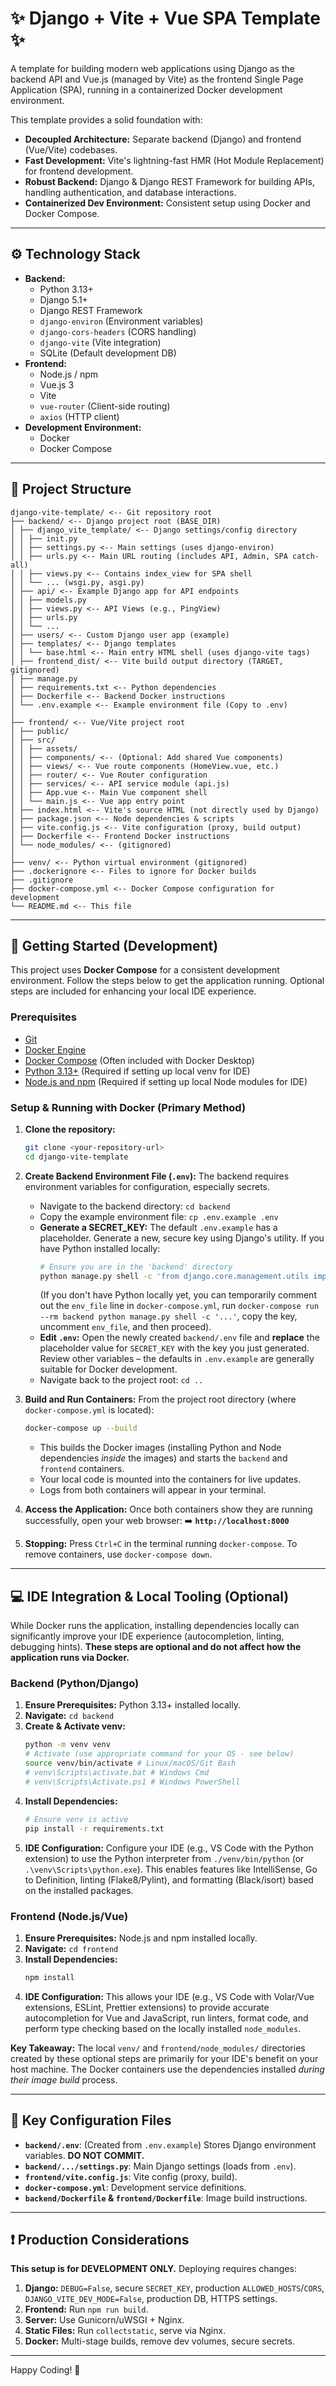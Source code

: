 # ✨ Django + Vite + Vue SPA Template ✨

A template for building modern web applications using Django as the backend API and Vue.js (managed by Vite) as the frontend Single Page Application (SPA), running in a containerized Docker development environment.

This template provides a solid foundation with:

*   **Decoupled Architecture:** Separate backend (Django) and frontend (Vue/Vite) codebases.
*   **Fast Development:** Vite's lightning-fast HMR (Hot Module Replacement) for frontend development.
*   **Robust Backend:** Django & Django REST Framework for building APIs, handling authentication, and database interactions.
*   **Containerized Dev Environment:** Consistent setup using Docker and Docker Compose.

---

## ⚙️ Technology Stack

*   **Backend:**
    *   Python 3.13+
    *   Django 5.1+
    *   Django REST Framework
    *   `django-environ` (Environment variables)
    *   `django-cors-headers` (CORS handling)
    *   `django-vite` (Vite integration)
    *   SQLite (Default development DB)
*   **Frontend:**
    *   Node.js / npm
    *   Vue.js 3
    *   Vite
    *   `vue-router` (Client-side routing)
    *   `axios` (HTTP client)
*   **Development Environment:**
    *   Docker
    *   Docker Compose

---

## 📁 Project Structure

```
django-vite-template/ <-- Git repository root
├── backend/ <-- Django project root (BASE_DIR)
│ ├── django_vite_template/ <-- Django settings/config directory
│ │ ├── init.py
│ │ ├── settings.py <-- Main settings (uses django-environ)
│ │ ├── urls.py <-- Main URL routing (includes API, Admin, SPA catch-all)
│ │ ├── views.py <-- Contains index_view for SPA shell
│ │ └── ... (wsgi.py, asgi.py)
│ ├── api/ <-- Example Django app for API endpoints
│ │ ├── models.py
│ │ ├── views.py <-- API Views (e.g., PingView)
│ │ ├── urls.py
│ │ └── ...
│ ├── users/ <-- Custom Django user app (example)
│ ├── templates/ <-- Django templates
│ │ └── base.html <-- Main entry HTML shell (uses django-vite tags)
│ ├── frontend_dist/ <-- Vite build output directory (TARGET, gitignored)
│ ├── manage.py
│ ├── requirements.txt <-- Python dependencies
│ ├── Dockerfile <-- Backend Docker instructions
│ └── .env.example <-- Example environment file (Copy to .env)
│
├── frontend/ <-- Vue/Vite project root
│ ├── public/
│ ├── src/
│ │ ├── assets/
│ │ ├── components/ <-- (Optional: Add shared Vue components)
│ │ ├── views/ <-- Vue route components (HomeView.vue, etc.)
│ │ ├── router/ <-- Vue Router configuration
│ │ ├── services/ <-- API service module (api.js)
│ │ ├── App.vue <-- Main Vue component shell
│ │ └── main.js <-- Vue app entry point
│ ├── index.html <-- Vite's source HTML (not directly used by Django)
│ ├── package.json <-- Node dependencies & scripts
│ ├── vite.config.js <-- Vite configuration (proxy, build output)
│ ├── Dockerfile <-- Frontend Docker instructions
│ └── node_modules/ <-- (gitignored)
│
├── venv/ <-- Python virtual environment (gitignored)
├── .dockerignore <-- Files to ignore for Docker builds
├── .gitignore
├── docker-compose.yml <-- Docker Compose configuration for development
└── README.md <-- This file
```

---

## 🚀 Getting Started (Development)

This project uses **Docker Compose** for a consistent development environment. Follow the steps below to get the application running. Optional steps are included for enhancing your local IDE experience.

### Prerequisites

*   [Git](https://git-scm.com/)
*   [Docker Engine](https://docs.docker.com/engine/install/)
*   [Docker Compose](https://docs.docker.com/compose/install/) (Often included with Docker Desktop)
*   [Python 3.13+](https://www.python.org/) (Required if setting up local venv for IDE)
*   [Node.js and npm](https://nodejs.org/) (Required if setting up local Node modules for IDE)

### Setup & Running with Docker (Primary Method)

1.  **Clone the repository:**
    ```bash
    git clone <your-repository-url>
    cd django-vite-template
    ```

2.  **Create Backend Environment File (`.env`):**
    The backend requires environment variables for configuration, especially secrets.
    *   Navigate to the backend directory: `cd backend`
    *   Copy the example environment file: `cp .env.example .env`
    *   **Generate a SECRET_KEY:** The default `.env.example` has a placeholder. Generate a new, secure key using Django's utility. If you have Python installed locally:
        ```bash
        # Ensure you are in the 'backend' directory
        python manage.py shell -c 'from django.core.management.utils import get_random_secret_key; print(get_random_secret_key())'
        ```
        (If you don't have Python locally yet, you can temporarily comment out the `env_file` line in `docker-compose.yml`, run `docker-compose run --rm backend python manage.py shell -c '...'`, copy the key, uncomment `env_file`, and then proceed).
    *   **Edit `.env`:** Open the newly created `backend/.env` file and **replace** the placeholder value for `SECRET_KEY` with the key you just generated. Review other variables – the defaults in `.env.example` are generally suitable for Docker development.
    *   Navigate back to the project root: `cd ..`

3.  **Build and Run Containers:**
    From the project root directory (where `docker-compose.yml` is located):
    ```bash
    docker-compose up --build
    ```
    *   This builds the Docker images (installing Python and Node dependencies *inside* the images) and starts the `backend` and `frontend` containers.
    *   Your local code is mounted into the containers for live updates.
    *   Logs from both containers will appear in your terminal.

4.  **Access the Application:**
    Once both containers show they are running successfully, open your web browser:
    ➡️ **`http://localhost:8000`**

5.  **Stopping:** Press `Ctrl+C` in the terminal running `docker-compose`. To remove containers, use `docker-compose down`.

---

## 💻 IDE Integration & Local Tooling (Optional)

While Docker runs the application, installing dependencies locally can significantly improve your IDE experience (autocompletion, linting, debugging hints). **These steps are optional and do not affect how the application runs via Docker.**

### Backend (Python/Django)

1.  **Ensure Prerequisites:** Python 3.13+ installed locally.
2.  **Navigate:** `cd backend`
3.  **Create & Activate venv:**
    ```bash
    python -m venv venv
    # Activate (use appropriate command for your OS - see below)
    source venv/bin/activate # Linux/macOS/Git Bash
    # venv\Scripts\activate.bat # Windows Cmd
    # venv\Scripts\Activate.ps1 # Windows PowerShell
    ```
4.  **Install Dependencies:**
    ```bash
    # Ensure venv is active
    pip install -r requirements.txt
    ```
5.  **IDE Configuration:** Configure your IDE (e.g., VS Code with the Python extension) to use the Python interpreter from `./venv/bin/python` (or `.\venv\Scripts\python.exe`). This enables features like IntelliSense, Go to Definition, linting (Flake8/Pylint), and formatting (Black/isort) based on the installed packages.

### Frontend (Node.js/Vue)

1.  **Ensure Prerequisites:** Node.js and npm installed locally.
2.  **Navigate:** `cd frontend`
3.  **Install Dependencies:**
    ```bash
    npm install
    ```
4.  **IDE Configuration:** This allows your IDE (e.g., VS Code with Volar/Vue extensions, ESLint, Prettier extensions) to provide accurate autocompletion for Vue and JavaScript, run linters, format code, and perform type checking based on the locally installed `node_modules`.

**Key Takeaway:** The local `venv/` and `frontend/node_modules/` directories created by these optional steps are primarily for your IDE's benefit on your host machine. The Docker containers use the dependencies installed *during their image build* process.

---

## 🔑 Key Configuration Files

*   **`backend/.env`**: (Created from `.env.example`) Stores Django environment variables. **DO NOT COMMIT.**
*   **`backend/.../settings.py`**: Main Django settings (loads from `.env`).
*   **`frontend/vite.config.js`**: Vite config (proxy, build).
*   **`docker-compose.yml`**: Development service definitions.
*   **`backend/Dockerfile` & `frontend/Dockerfile`**: Image build instructions.

---

## ❗ Production Considerations

**This setup is for DEVELOPMENT ONLY.** Deploying requires changes:

1.  **Django:** `DEBUG=False`, secure `SECRET_KEY`, production `ALLOWED_HOSTS`/`CORS`, `DJANGO_VITE_DEV_MODE=False`, production DB, HTTPS settings.
2.  **Frontend:** Run `npm run build`.
3.  **Server:** Use Gunicorn/uWSGI + Nginx.
4.  **Static Files:** Run `collectstatic`, serve via Nginx.
5.  **Docker:** Multi-stage builds, remove dev volumes, secure secrets.

---

Happy Coding! 🚀

